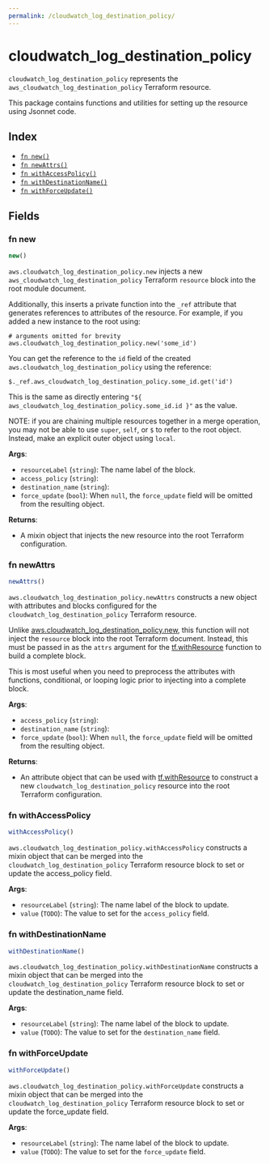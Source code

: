 ```yaml
---
permalink: /cloudwatch_log_destination_policy/
---
```


# cloudwatch_log_destination_policy

`cloudwatch_log_destination_policy` represents the `aws_cloudwatch_log_destination_policy` Terraform resource.



This package contains functions and utilities for setting up the resource using Jsonnet code.


## Index

* [`fn new()`](#fn-new)
* [`fn newAttrs()`](#fn-newattrs)
* [`fn withAccessPolicy()`](#fn-withaccesspolicy)
* [`fn withDestinationName()`](#fn-withdestinationname)
* [`fn withForceUpdate()`](#fn-withforceupdate)

## Fields

### fn new

```ts
new()
```


`aws.cloudwatch_log_destination_policy.new` injects a new `aws_cloudwatch_log_destination_policy` Terraform `resource`
block into the root module document.

Additionally, this inserts a private function into the `_ref` attribute that generates references to attributes of the
resource. For example, if you added a new instance to the root using:

    # arguments omitted for brevity
    aws.cloudwatch_log_destination_policy.new('some_id')

You can get the reference to the `id` field of the created `aws.cloudwatch_log_destination_policy` using the reference:

    $._ref.aws_cloudwatch_log_destination_policy.some_id.get('id')

This is the same as directly entering `"${ aws_cloudwatch_log_destination_policy.some_id.id }"` as the value.

NOTE: if you are chaining multiple resources together in a merge operation, you may not be able to use `super`, `self`,
or `$` to refer to the root object. Instead, make an explicit outer object using `local`.

**Args**:
  - `resourceLabel` (`string`): The name label of the block.
  - `access_policy` (`string`): 
  - `destination_name` (`string`): 
  - `force_update` (`bool`):  When `null`, the `force_update` field will be omitted from the resulting object.

**Returns**:
- A mixin object that injects the new resource into the root Terraform configuration.


### fn newAttrs

```ts
newAttrs()
```


`aws.cloudwatch_log_destination_policy.newAttrs` constructs a new object with attributes and blocks configured for the `cloudwatch_log_destination_policy`
Terraform resource.

Unlike [aws.cloudwatch_log_destination_policy.new](#fn-cloudwatchlogdestinationpolicynew), this function will not inject the `resource`
block into the root Terraform document. Instead, this must be passed in as the `attrs` argument for the
[tf.withResource](https://github.com/tf-libsonnet/core/tree/main/docs#fn-withresource) function to build a complete block.

This is most useful when you need to preprocess the attributes with functions, conditional, or looping logic prior to
injecting into a complete block.

**Args**:
  - `access_policy` (`string`): 
  - `destination_name` (`string`): 
  - `force_update` (`bool`):  When `null`, the `force_update` field will be omitted from the resulting object.

**Returns**:
  - An attribute object that can be used with [tf.withResource](https://github.com/tf-libsonnet/core/tree/main/docs#fn-withresource) to construct a new `cloudwatch_log_destination_policy` resource into the root Terraform configuration.


### fn withAccessPolicy

```ts
withAccessPolicy()
```

`aws.cloudwatch_log_destination_policy.withAccessPolicy` constructs a mixin object that can be merged into the `cloudwatch_log_destination_policy`
Terraform resource block to set or update the access_policy field.



**Args**:
  - `resourceLabel` (`string`): The name label of the block to update.
  - `value` (`TODO`): The value to set for the `access_policy` field.


### fn withDestinationName

```ts
withDestinationName()
```

`aws.cloudwatch_log_destination_policy.withDestinationName` constructs a mixin object that can be merged into the `cloudwatch_log_destination_policy`
Terraform resource block to set or update the destination_name field.



**Args**:
  - `resourceLabel` (`string`): The name label of the block to update.
  - `value` (`TODO`): The value to set for the `destination_name` field.


### fn withForceUpdate

```ts
withForceUpdate()
```

`aws.cloudwatch_log_destination_policy.withForceUpdate` constructs a mixin object that can be merged into the `cloudwatch_log_destination_policy`
Terraform resource block to set or update the force_update field.



**Args**:
  - `resourceLabel` (`string`): The name label of the block to update.
  - `value` (`TODO`): The value to set for the `force_update` field.
